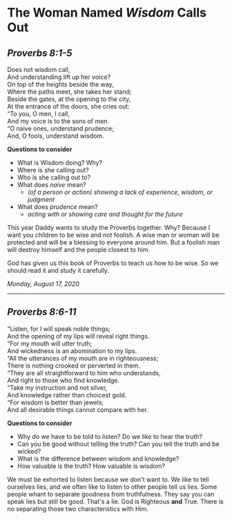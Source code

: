 # The Woman Named *Wisdom* Calls Out

## *Proverbs 8:1-5*

Does not wisdom call,  
And understanding lift up her voice?  
On top of the heights beside the way,  
Where the paths meet, she takes her stand;  
Beside the gates, at the opening to the city,  
At the entrance of the doors, she cries out:  
“To you, O men, I call,  
And my voice is to the sons of men.  
“O naive ones, understand prudence;  
And, O fools, understand wisdom.  

**Questions to consider**

- What is Wisdom doing? Why?
- Where is she calling out?
- Who is she calling out to?
- What does *naive* mean?
  - *(of a person or action) showing a lack of experience, wisdom, or judgment*
- What does *prudence* mean?
  - *acting with or showing care and thought for the future*

This year Daddy wants to study the Proverbs together. Why? Because I want you children to be wise and not foolish. A wise man or woman will be protected and will be a blessing to everyone around him. But a foolish man will destroy himself and the people closest to him. 

God has given us this book of Proverbs to teach us how to be wise. So we should read it and study it carefully.

*Monday, August 17, 2020*

------------------

## *Proverbs 8:6-11*

“Listen, for I will speak noble things;  
And the opening of my lips will reveal right things.  
“For my mouth will utter truth;  
And wickedness is an abomination to my lips.  
“All the utterances of my mouth are in righteousness;  
There is nothing crooked or perverted in them.  
“They are all straightforward to him who understands,  
And right to those who find knowledge.  
“Take my instruction and not silver,  
And knowledge rather than choicest gold.  
“For wisdom is better than jewels;  
And all desirable things cannot compare with her.  

**Questions to consider**

- Why do we have to be told to listen? Do we like to hear the truth?
- Can you be good without telling the truth? Can you tell the truth and be wicked?
- What is the difference between wisdom and knowledge?
- How valuable is the truth? How valuable is wisdom?

We must be exhorted to listen because we don't want to. We like to tell ourselves lies, and we often like to listen to other people tell us lies. Some people whant to separate goodness from truthfulness. They say you can speak lies but still be good. That's a lie. God is Righteous **and** True. There is no separating those two characteristics with Him.